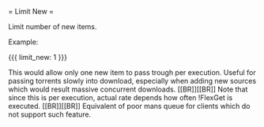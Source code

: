 = Limit New =

Limit number of new items.

Example:

{{{
limit_new: 1
}}}

This would allow only one new item to pass trough per execution.
Useful for passing torrents slowly into download, especially when adding new sources which would result massive concurrent downloads.
[[BR]][[BR]]
Note that since this is per execution, actual rate depends how often
!FlexGet is executed.
[[BR]][[BR]]
Equivalent of poor mans queue for clients which do not support such feature.
